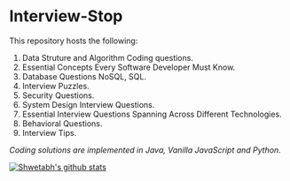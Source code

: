 # Interview-Stop

This repository hosts the following:

1. Data Struture and Algorithm Coding questions.
1. Essential Concepts Every Software Developer Must Know.
1. Database Questions NoSQL, SQL.
1. Interview Puzzles.
1. Security Questions.
1. System Design Interview Questions.
1. Essential Interview Questions Spanning Across Different Technologies.
1. Behavioral Questions.
1. Interview Tips.

<i>Coding solutions are implemented in Java, Vanilla JavaScript and Python.</i>

[![Shwetabh's github stats](https://github-readme-stats.vercel.app/api?username=shwetabh1)](https://github.com/anuraghazra/github-readme-stats)
